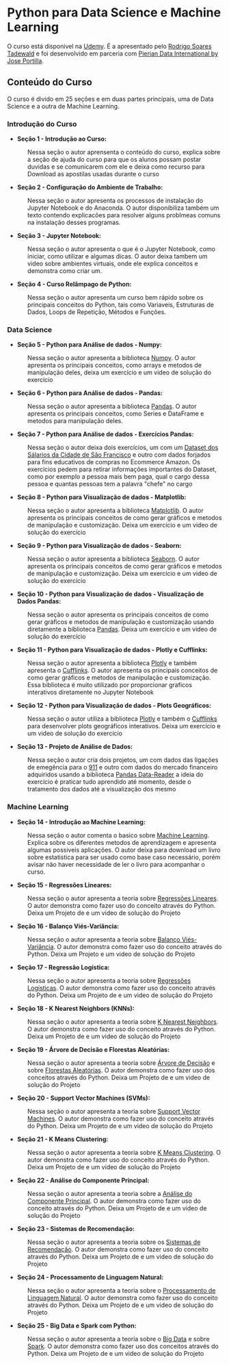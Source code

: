 # Python para Data Science e Machine Learning
O curso está disponivel na [Udemy](https://www.udemy.com/course/python-para-data-science-e-machine-learning/). É a apresentado pelo [Rodrigo Soares Tadewald](https://www.udemy.com/user/de39561d-d7ea-448e-aae8-eb1d8181c7e0/) e foi desenvolvido em parceria com [Pierian Data International by Jose Portilla](https://www.udemy.com/user/pierian-data-international/).

## Conteúdo do Curso
O curso é divido em 25 seções e em duas partes principais, uma de Data Science e a outra de Machine Learning.

### Introdução do Curso

<ul>
<li><p><b>Seção 1 - Introdução ao Curso:</b></p>
<ul>
<p></p>
<p>Nessa seção o autor aprensenta o conteúdo do curso, explica sobre a seção de ajuda do curso para que os alunos possam postar duvidas e se comunicarem com ele e deixa como recurso para Download as apostilas usadas durante o curso </p>
<p></p>
</ul>
</li>
<li><p><b>Seção 2 - Configuração do Ambiente de Trabalho:</b></p>
<ul>
<p></p>
<p>Nessa seção o autor apresenta os processos de instalação do Jupyter Notebook e do Anaconda. O autor disponibiliza também um texto contendo explicacões para resolver alguns problmeas comuns na instalação desses programas. </p>
<p></p>
</ul>
</li>
<li><p><b>Seção 3 - Jupyter Notebook:</b></p>
<ul>
<p></p>
<p>Nessa seção o autor apresenta o que é o Jupyter Notebook, como iniciar, como utilizar e algumas dicas. O autor deixa tambem um video sobre ambientes virtuais, onde ele explica conceitos e demonstra como criar um.</p>
<p></p>
</ul>
</li>
<li><p><b>Seção 4 - Curso Relâmpago de Python:</b></p>
<ul>
<p></p>
<p>Nessa seção o autor apresenta um curso bem rápido sobre os principais conceitos do Python, tais como Variaveis, Estruturas de Dados, Loops de Repetição, Métodos e Funções.</p>
<p></p>
</ul>
</li>
</ul>

###  Data Science </font>

<ul>  
<li><p><b>Seção 5 - Python para Análise de dados - Numpy:</b></p>
<ul>
<p></p>
<p>Nessa seção o autor apresenta a biblioteca <a href="https://numpy.org">Numpy</a>. O autor apresenta os principais conceitos, como arrays e metodos de manipulação deles, deixa um exercício e um video de solução do exercício</p>
<p></p>
</ul>
</li>
<li><p><b>Seção 6 - Python para Análise de dados - Pandas:</b></p>
<ul>
<p></p>
<p>Nessa seção o autor apresenta a biblioteca <a href="https://pandas.pydata.org">Pandas</a>. O autor apresenta os principais conceitos, como Series e DataFrame e metodos para manipulação deles.</p>
<p></p>
</ul>
</li>
<li><p><b>Seção 7 - Python para Análise de dados - Exercícios Pandas:</b></p>
<ul>
<p></p>
<p>Nessa seção o autor deixa dois exercícios, um com um <a href="https://www.kaggle.com/kaggle/sf-salaries">Dataset dos Sálarios da Cidade de São Francisco</a> e outro com dados forjados para fins educativos de compras no Ecommerce Amazon. Os exercícios pedem para retirar informações importantes do Dataset, como por exemplo a pessoa mais bem paga, qual o cargo dessa pessoa e quantas pessoas tem a palavra "chefe" no cargo</p>
<p></p>
</ul>
</li>
<li><p><b>Seção 8 - Python para Visualização de dados - Matplotlib:</b></p>
<ul>
<p></p>
<p>Nessa seção o autor apresenta a biblioteca <a href="https://matplotlib.org">Matplotlib</a>. O autor apresenta os principais conceitos de como gerar gráficos e metodos de manipulação e customização. Deixa um exercício e um video de solução do exercício</p>
<p></p>
</ul>
</li>
<li><p><b>Seção 9 - Python para Visualização de dados - Seaborn:</b></p>
<ul>
<p></p>
<p>Nessa seção o autor apresenta a biblioteca <a href="https://seaborn.pydata.org">Seaborn</a>. O autor apresenta os principais conceitos de como gerar gráficos e metodos de manipulação e customização. Deixa um exercício e um video de solução do exercício</p>
<p></p>
</ul>
</li>
<li><p><b>Seção 10 - Python para Visualização de dados - Visualização de Dados Pandas:</b></p>
<ul>
<p></p>
<p>Nessa seção o autor apresenta os principais conceitos de como gerar gráficos e metodos de manipulação e customização usando diretamente a biblioteca <a href="https://pandas.pydata.org">Pandas</a>. Deixa um exercício e um video de solução do exercício</p>
<p></p>
</ul>
</li>
<li><p><b>Seção 11 - Python para Visualização de dados - Plotly e Cufflinks:</b></p>
<ul>
<p></p>
<p>Nessa seção o autor apresenta a biblioteca <a href="https://plot.ly">Plotly</a> e também apresenta o <a href="https://plot.ly/python/v3/ipython-notebooks/cufflinks/">Cufflinks</a>. O autor apresenta os principais conceitos de como gerar gráficos e metodos de manipulação e customização. Essa biblioteca é muito utilizado por proporcionar graficos interativos diretamente no Jupyter Notebook</p>
<p></p>
</ul>
</li>
<li><p><b>Seção 12 - Python para Visualização de dados - Plots Geográficos:</b></p>
<ul>
<p></p>
<p>Nessa seção o autor utiliza a biblioteca <a href="https://plot.ly">Plotly</a> e também o <a href="https://plot.ly/python/v3/ipython-notebooks/cufflinks/">Cufflinks</a> para desenvolver plots geográficos interativos. Deixa um exercício e um video de solução do exercício</p>
<p></p>
</ul>
</li>
<li><p><b>Seção 13 - Projeto de Análise de Dados:</b></p>
<ul>
<p></p>
<p>Nessa seção o autor cria dois projetos, um com dados das ligações de emegência para o <a href="https://www.kaggle.com/mchirico/montcoalert">911</a> e outro com dados do mercado financeiro adquiridos usando a biblioteca <a href="https://pandas-datareader.readthedocs.io/en/latest/index.html">Pandas Data-Reader</a> a ideia do exercício é praticar tudo aprendido até momento, desde o tratamento dos dados até a visualização dos mesmo</p>
<p></p>
</ul>
</li>
</ul>

###  Machine Learning 

<ul>  
<li><p><b>Seção 14 - Introdução ao Machine Learning:</b></p>
<ul>
<p></p>
<p>Nessa seção o autor comenta o basico sobre <a href="https://pt.wikipedia.org/wiki/Aprendizado_de_máquina">Machine Learning</a>. Explica sobre os diferentes metodos de aprendizagem e apresenta algumas possiveis aplicações. O autor deixa para download um livro sobre estatistica para ser usado como base caso necessário, porém avisar não haver necessidade de ler o livro para acompanhar o curso.</p>
<p></p>
</ul>
</li>
<li><p><b>Seção 15 - Regressões Lineares:</b></p>
<ul>
<p></p>
<p>Nessa seção o autor apresenta a teoria sobre <a href="https://pt.wikipedia.org/wiki/Regressão_linear">Regressões Lineares</a>. O autor demonstra como fazer uso do conceito através do Python. Deixa um Projeto de e um video de solução do Projeto</p>
<p></p>
</ul>
</li>
<li><p><b>Seção 16 - Balanço Viés-Variância:</b></p>
<ul>
<p></p>
<p>Nessa seção o autor apresenta a teoria sobre <a href="https://en.wikipedia.org/wiki/Bias–variance_tradeoff">Balanço Viés-Variância</a>. O autor demonstra como fazer uso do conceito através do Python. Deixa um Projeto e um video de solução do Projeto</p>
<p></p>
</ul>
</li>
<li><p><b>Seção 17 - Regressão Logística:</b></p>
<ul>
<p></p>
<p>Nessa seção o autor apresenta a teoria sobre <a href="https://pt.wikipedia.org/wiki/Regressão_log%C3%ADstica"> Regressões Logísticas</a>. O autor demonstra como fazer uso do conceito através do Python. Deixa um Projeto de e um video de solução do Projeto</p>
<p></p>
</ul>
</li>
<li><p><b>Seção 18 - K Nearest Neighbors (KNNs):</b></p>
<ul>
<p></p>
<p>Nessa seção o autor apresenta a teoria sobre <a href="https://en.wikipedia.org/wiki/K-nearest_neighbors_algorithm">K Nearest Neighbors</a>. O autor demonstra como fazer uso do conceito através do Python. Deixa um Projeto de e um video de solução do Projeto</p>
<p></p>
</ul>
</li>
<li><p><b>Seção 19 - Árvore de Decisão e Florestas Aleatórias:</b></p>
<ul>
<p></p>
<p>Nessa seção o autor apresenta a teoria sobre <a href="https://pt.wikipedia.org/wiki/Árvore_de_decisão" >Árvore de Decisão</a> e sobre <a href="https://en.wikipedia.org/wiki/Random_forest" >Florestas Aleatórias</a>. O autor demonstra como fazer uso dos conceitos através do Python. Deixa um Projeto de e um video de solução do Projeto</p>
<p></p>
</ul>
</li>
<li><p><b>Seção 20 - Support Vector Machines (SVMs):</b></p>
<ul>
<p></p>
<p>Nessa seção o autor apresenta a teoria sobre <a href="https://pt.wikipedia.org/wiki/Máquina_de_vetores_de_suporte">Support Vector Machines</a>. O autor demonstra como fazer uso do conceito através do Python. Deixa um Projeto de e um video de solução do Projeto</p>
<p></p>
</ul>
</li>
<li><p><b>Seção 21 - K Means Clustering:</b></p>
<ul>
<p></p>
<p>Nessa seção o autor apresenta a teoria sobre <a href="https://pt.wikipedia.org/wiki/K-means">K Means Clustering</a>. O autor demonstra como fazer uso do conceito através do Python. Deixa um Projeto de e um video de solução do Projeto</p>
<p></p>
</ul>
</li>
<li><p><b>Seção 22 - Análise do Componente Principal:</b></p>
<ul>
<p></p>
<p>Nessa seção o autor apresenta a teoria sobre a <a href="https://pt.wikipedia.org/wiki/Análise_de_componentes_principais">Análise do Componente Principal</a>. O autor demonstra como fazer uso do conceito através do Python. Deixa um Projeto de e um video de solução do Projeto</p>
<p></p>
</ul>
</li>
<li><p><b>Seção 23 - Sistemas de Recomendação:</b></p>
<ul>
<p></p>
<p>Nessa seção o autor apresenta a teoria sobre os <a href="https://pt.wikipedia.org/wiki/Sistema_de_recomendação">Sistemas de Recomendação</a>. O autor demonstra como fazer uso do conceito através do Python. Deixa um Projeto de e um video de solução do Projeto</p>
<p></p>
</ul>
</li>
<li><p><b>Seção 24 - Processamento de Linguagem Natural:</b></p>
<ul>
<p></p>
<p>Nessa seção o autor apresenta a teoria sobre o <a href="https://pt.wikipedia.org/wiki/Processamento_de_linguagem_natural">Processamento de Linguagem Natural</a>. O autor demonstra como fazer uso do conceito através do Python. Deixa um Projeto de e um video de solução do Projeto</p>
<p></p>
</ul>
</li>
<li><p><b>Seção 25 - Big Data e Spark com Python:</b></p>
<ul>
<p></p>
<p>Nessa seção o autor apresenta a teoria sobre o <a href="https://pt.wikipedia.org/wiki/Big_data">Big Data</a> e sobre <a href="https://spark.apache.org" >Spark</a>. O autor demonstra como fazer uso dos conceitos através do Python. Deixa um Projeto de e um video de solução do Projeto</p>
<p></p>
</ul>
</li>
</ul>
